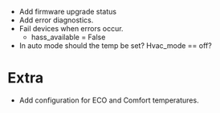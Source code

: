 - Add firmware upgrade status
- Add error diagnostics.
- Fail devices when errors occur.
    - hass_available = False
- In auto mode should the temp be set? Hvac_mode == off?

# Extra
- Add configuration for ECO and Comfort temperatures.